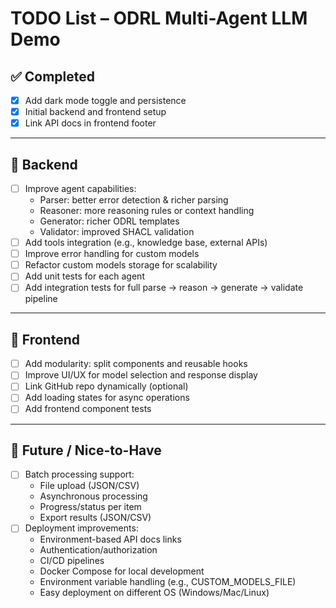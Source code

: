# TODO List – ODRL Multi-Agent LLM Demo

## ✅ Completed
- [x] Add dark mode toggle and persistence
- [x] Initial backend and frontend setup
- [x] Link API docs in frontend footer

---

## 🔹 Backend
- [ ] Improve agent capabilities:
  - Parser: better error detection & richer parsing
  - Reasoner: more reasoning rules or context handling
  - Generator: richer ODRL templates
  - Validator: improved SHACL validation
- [ ] Add tools integration (e.g., knowledge base, external APIs)
- [ ] Improve error handling for custom models
- [ ] Refactor custom models storage for scalability
- [ ] Add unit tests for each agent
- [ ] Add integration tests for full parse → reason → generate → validate pipeline

---

## 🔹 Frontend
- [ ] Add modularity: split components and reusable hooks
- [ ] Improve UI/UX for model selection and response display
- [ ] Link GitHub repo dynamically (optional)
- [ ] Add loading states for async operations
- [ ] Add frontend component tests

---

## 🔹 Future / Nice-to-Have
- [ ] Batch processing support:
  - File upload (JSON/CSV)
  - Asynchronous processing
  - Progress/status per item
  - Export results (JSON/CSV)
- [ ] Deployment improvements:
  - Environment-based API docs links
  - Authentication/authorization
  - CI/CD pipelines
  -  Docker Compose for local development
  - Environment variable handling (e.g., CUSTOM_MODELS_FILE)
  - Easy deployment on different OS (Windows/Mac/Linux)
